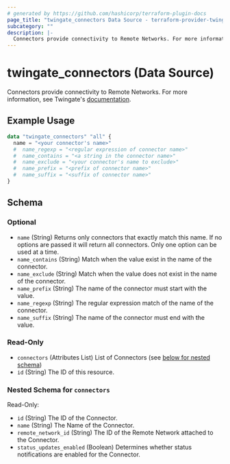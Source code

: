 ```yaml
---
# generated by https://github.com/hashicorp/terraform-plugin-docs
page_title: "twingate_connectors Data Source - terraform-provider-twingate"
subcategory: ""
description: |-
  Connectors provide connectivity to Remote Networks. For more information, see Twingate's documentation https://docs.twingate.com/docs/understanding-access-nodes.
---
```


# twingate_connectors (Data Source)

Connectors provide connectivity to Remote Networks. For more information, see Twingate's [documentation](https://docs.twingate.com/docs/understanding-access-nodes).

## Example Usage

```terraform
data "twingate_connectors" "all" {
  name = "<your connector's name>"
  #  name_regexp = "<regular expression of connector name>"
  #  name_contains = "<a string in the connector name>"
  #  name_exclude = "<your connector's name to exclude>"
  #  name_prefix = "<prefix of connector name>"
  #  name_suffix = "<suffix of connector name>"
}
```

<!-- schema generated by tfplugindocs -->
## Schema

### Optional

- `name` (String) Returns only connectors that exactly match this name. If no options are passed it will return all connectors. Only one option can be used at a time.
- `name_contains` (String) Match when the value exist in the name of the connector.
- `name_exclude` (String) Match when the value does not exist in the name of the connector.
- `name_prefix` (String) The name of the connector must start with the value.
- `name_regexp` (String) The regular expression match of the name of the connector.
- `name_suffix` (String) The name of the connector must end with the value.

### Read-Only

- `connectors` (Attributes List) List of Connectors (see [below for nested schema](#nestedatt--connectors))
- `id` (String) The ID of this resource.

<a id="nestedatt--connectors"></a>
### Nested Schema for `connectors`

Read-Only:

- `id` (String) The ID of the Connector.
- `name` (String) The Name of the Connector.
- `remote_network_id` (String) The ID of the Remote Network attached to the Connector.
- `status_updates_enabled` (Boolean) Determines whether status notifications are enabled for the Connector.
